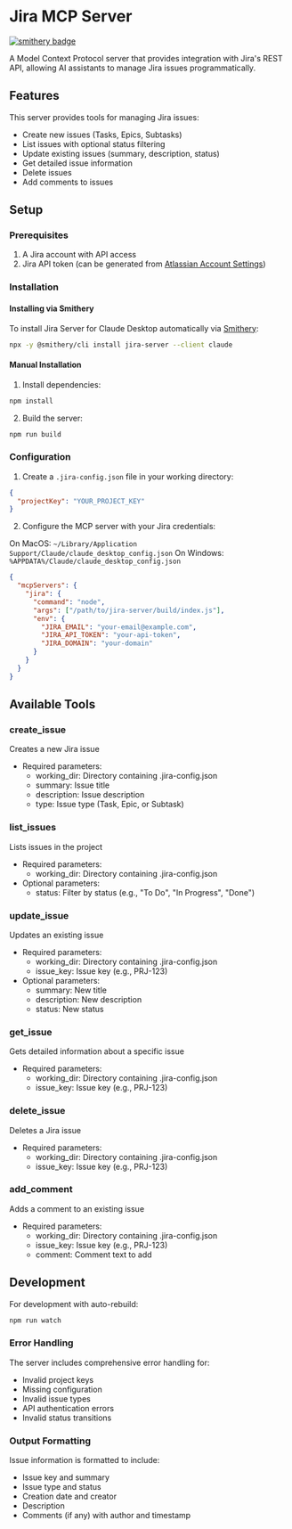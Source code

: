 # Jira MCP Server

[![smithery badge](https://smithery.ai/badge/jira-server)](https://smithery.ai/server/jira-server)

A Model Context Protocol server that provides integration with Jira's REST API, allowing AI assistants to manage Jira issues programmatically.

## Features

This server provides tools for managing Jira issues:

- Create new issues (Tasks, Epics, Subtasks)
- List issues with optional status filtering
- Update existing issues (summary, description, status)
- Get detailed issue information
- Delete issues
- Add comments to issues

## Setup

### Prerequisites

1. A Jira account with API access
2. Jira API token (can be generated from [Atlassian Account Settings](https://id.atlassian.com/manage-profile/security/api-tokens))

### Installation

#### Installing via Smithery

To install Jira Server for Claude Desktop automatically via [Smithery](https://smithery.ai/server/jira-server):

```bash
npx -y @smithery/cli install jira-server --client claude
```

#### Manual Installation
1. Install dependencies:

```bash
npm install
```

2. Build the server:

```bash
npm run build
```

### Configuration

1. Create a `.jira-config.json` file in your working directory:

```json
{
  "projectKey": "YOUR_PROJECT_KEY"
}
```

2. Configure the MCP server with your Jira credentials:

On MacOS: `~/Library/Application Support/Claude/claude_desktop_config.json`
On Windows: `%APPDATA%/Claude/claude_desktop_config.json`

```json
{
  "mcpServers": {
    "jira": {
      "command": "node",
      "args": ["/path/to/jira-server/build/index.js"],
      "env": {
        "JIRA_EMAIL": "your-email@example.com",
        "JIRA_API_TOKEN": "your-api-token",
        "JIRA_DOMAIN": "your-domain"
      }
    }
  }
}
```

## Available Tools

### create_issue

Creates a new Jira issue

- Required parameters:
  - working_dir: Directory containing .jira-config.json
  - summary: Issue title
  - description: Issue description
  - type: Issue type (Task, Epic, or Subtask)

### list_issues

Lists issues in the project

- Required parameters:
  - working_dir: Directory containing .jira-config.json
- Optional parameters:
  - status: Filter by status (e.g., "To Do", "In Progress", "Done")

### update_issue

Updates an existing issue

- Required parameters:
  - working_dir: Directory containing .jira-config.json
  - issue_key: Issue key (e.g., PRJ-123)
- Optional parameters:
  - summary: New title
  - description: New description
  - status: New status

### get_issue

Gets detailed information about a specific issue

- Required parameters:
  - working_dir: Directory containing .jira-config.json
  - issue_key: Issue key (e.g., PRJ-123)

### delete_issue

Deletes a Jira issue

- Required parameters:
  - working_dir: Directory containing .jira-config.json
  - issue_key: Issue key (e.g., PRJ-123)

### add_comment

Adds a comment to an existing issue

- Required parameters:
  - working_dir: Directory containing .jira-config.json
  - issue_key: Issue key (e.g., PRJ-123)
  - comment: Comment text to add

## Development

For development with auto-rebuild:

```bash
npm run watch
```

### Error Handling

The server includes comprehensive error handling for:

- Invalid project keys
- Missing configuration
- Invalid issue types
- API authentication errors
- Invalid status transitions

### Output Formatting

Issue information is formatted to include:

- Issue key and summary
- Issue type and status
- Creation date and creator
- Description
- Comments (if any) with author and timestamp
